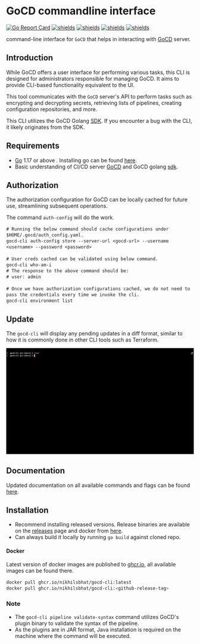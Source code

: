 # GoCD commandline interface

[![Go Report Card](https://goreportcard.com/badge/github.com/nikhilsbhat/gocd-cli)](https://goreportcard.com/report/github.com/nikhilsbhat/gocd-cli)
[![shields](https://img.shields.io/badge/license-MIT-blue)](https://github.com/nikhilsbhat/gocd-cli/blob/main/LICENSE)
[![shields](https://godoc.org/github.com/nikhilsbhat/gocd-cli?status.svg)](https://godoc.org/github.com/nikhilsbhat/gocd-cli)
[![shields](https://img.shields.io/github/v/tag/nikhilsbhat/gocd-cli.svg)](https://github.com/nikhilsbhat/gocd-cli/tags)
[![shields](https://img.shields.io/github/downloads/nikhilsbhat/gocd-cli/total.svg)](https://github.com/nikhilsbhat/gocd-cli/releases)

command-line interface for `GoCD` that helps in interacting with [GoCD](https://www.gocd.org/) server.

## Introduction

While GoCD offers a user interface for performing various tasks, this CLI is designed for administrators responsible for managing GoCD.
It aims to provide CLI-based functionality equivalent to the UI.

This tool communicates with the `GoCD` server's API to perform tasks such as encrypting and decrypting secrets, retrieving lists of pipelines, creating configuration repositories, and more.

This CLI utilizes the GoCD Golang [SDK](https://github.com/nikhilsbhat/gocd-sdk-go). If you encounter a bug with the CLI, it likely originates from the SDK.

## Requirements

* [Go](https://golang.org/dl/) 1.17 or above . Installing go can be found [here](https://golang.org/doc/install).
* Basic understanding of CI/CD server [GoCD](https://www.gocd.org/) and GoCD golang [sdk](https://github.com/nikhilsbhat/gocd-sdk-go).

## Authorization

The authorization configuration for GoCD can be locally cached for future use, streamlining subsequent operations.

The command `auth-config` will do the work.

```shell
# Running the below command should cache configurations under $HOME/.gocd/auth_config.yaml.
gocd-cli auth-config store --server-url <gocd-url> --username <username> --password <password>

# User creds cached can be validated using below command.
gocd-cli who-am-i
# The response to the above command should be:
# user: admin

# Once we have authorization configurations cached, we do not need to pass the credentials every time we invoke the cli.
gocd-cli environment list
```

## Update

The `gocd-cli` will display any pending updates in a diff format, similar to how it is commonly done in other CLI tools such as Terraform.

![update](assets/gocd-cli-update-feature.gif)

## Documentation

Updated documentation on all available commands and flags can be found [here](https://github.com/nikhilsbhat/gocd-cli/blob/main/docs/doc/gocd-cli.md).

## Installation

* Recommend installing released versions. Release binaries are available on the [releases](https://github.com/nikhilsbhat/gocd-cli/releases) page and docker from [here](https://hub.docker.com/repository/docker/basnik/gocd-cli).
* Can always build it locally by running `go build` against cloned repo.

#### Docker

Latest version of docker images are published to [ghcr.io](https://github.com/nikhilsbhat/gocd-cli/pkgs/container/gocd-cli), all available images can be found there. </br>

```bash
docker pull ghcr.io/nikhilsbhat/gocd-cli:latest
docker pull ghcr.io/nikhilsbhat/gocd-cli:<github-release-tag>
```

### Note

* The `gocd-cli pipeline validate-syntax` command utilizes GoCD's plugin binary to validate the syntax of the pipeline.
* As the plugins are in JAR format, Java installation is required on the machine where the command will be executed.
